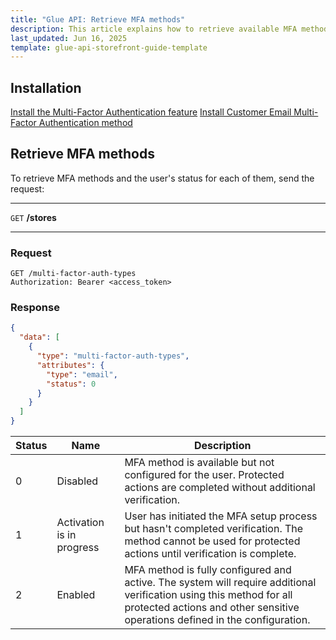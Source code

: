 ```yaml
---
title: "Glue API: Retrieve MFA methods"
description: This article explains how to retrieve available MFA methods for a user
last_updated: Jun 16, 2025
template: glue-api-storefront-guide-template
---
```



## Installation

[Install the Multi-Factor Authentication feature](/docs/pbc/all/multi-factor-authentication/{{page.version}}/install-multi-factor-authentication-feature.html)
[Install Customer Email Multi-Factor Authentication method](/docs/pbc/all/multi-factor-authentication/{{page.version}}/install-customer-email-multi-factor-authentication-method.html)


## Retrieve MFA methods

To retrieve MFA methods and the user's status for each of them, send the request:


---
`GET` **/stores**

---


### Request

```http
GET /multi-factor-auth-types
Authorization: Bearer <access_token>
```

### Response

```json
{
  "data": [
    {
      "type": "multi-factor-auth-types",
      "attributes": {
        "type": "email",
        "status": 0
      }
    }
  ]
}
```

| Status | Name                      | Description                                                                                                                                                                                         |
|--------|---------------------------|-----------------------------------------------------------------------------------------------------------------------------------------------------------------------------------------------------|
| 0      | Disabled                  | MFA method is available but not configured for the user. Protected actions are completed without additional verification.                                                                           |
| 1      | Activation is in progress | User has initiated the MFA setup process but hasn't completed verification. The method cannot be used for protected actions until verification is complete.                                         |
| 2      | Enabled                   | MFA method is fully configured and active. The system will require additional verification using this method for all protected actions and other sensitive operations defined in the configuration. |